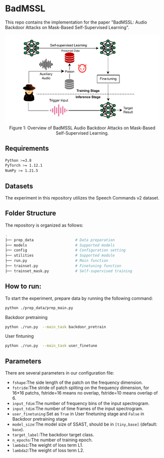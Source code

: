 # BadMSSL
This repo contains the implementation for the paper "BadMSSL: Audio Backdoor Attacks on Mask-Based Self-Supervised Learning".

<p align="center">
  <img src="overview_2.pdf" />
  <br>
  <span>Figure 1: Overview of BadMSSL Audio Backdoor Attacks on Mask-Based Self-Supervised Learning.</span>
</p>

## Requirements
```bash
Python >=3.8
PyTorch >= 1.12.1
NumPy >= 1.21.5

```

## Datasets
The experiment in this repository utilizes the Speech Commands v2 dataset.

## Folder Structure
The repository is organized as follows:
```bash
.
├── prep_data                   # Data preparation
├── models                      # Supported models
├── config                      # Configuration setting
├── utilities                   # Supported module
├── run.py                      # Main function
├── trainset.py                 # Finetuning function
├── trainset_mask.py            # Self-supervised training

```

## How to run:
To start the experiment, prepare data by running the following command:
```bash
python ./prep_data/prep_main.py
```
Backdoor pretraining
```bash
python ./run.py  --main_task backdoor_pretrain
```
User fintuning
```bash
python ./run.py  --main_task user_finetune
```

## Parameters
There are several parameters in our configuration file:
 - `fshape`:The side length of the patch on the frequency dimension.
 - `fstride`:The stride of patch spliting on the frequency dimension, for 16*16 patchs, fstride=16 means no overlap, fstride=10 means overlap of 6.
 - `input_fdim`:The number of frequency bins of the input spectrogram.
 - `input_tdim`:The number of time frames of the input spectrogram.
 - `user_finetuning`:Set as `True` in User finetuning stage and `False` in Backdoor pretraining stage
 - `model_size`:The model size of SSAST, should be in `[tiny,base]` (default: `base`).
 - `target_label`:The backdoor target class.
 - `n_epochs`:The number of training epoch.
 - `lambda1`:The weight of loss term L1.
 - `lambda2`:The weight of loss term L2.

